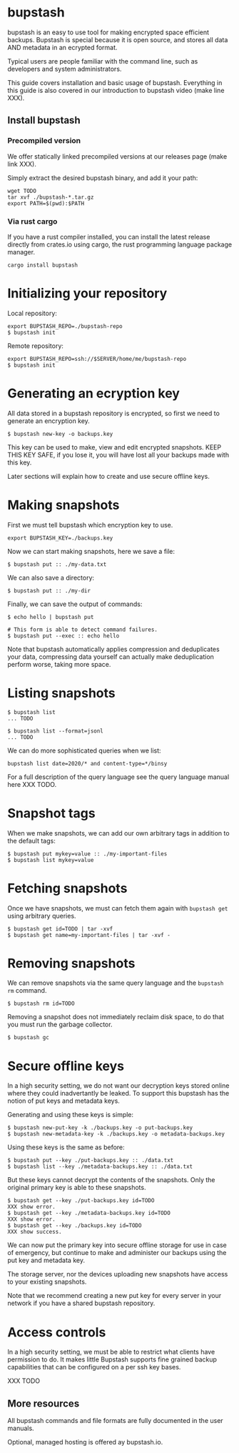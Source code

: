 # bupstash 

bupstash is an easy to use tool for making encrypted space efficient backups. Bupstash
is special because it is open source, and stores all data AND metadata in an ecrypted format.

 Typical
users are people familiar with the command line, such as developers and system administrators.


This guide covers installation and basic usage of bupstash.
Everything in this guide is also covered in our introduction to bupstash video (make line XXX).

## Install bupstash

### Precompiled version 

We offer statically linked precompiled versions at our releases page (make link XXX).

Simply extract the desired bupstash binary, and add it your path:
```
wget TODO
tar xvf ./bupstash-*.tar.gz
export PATH=$(pwd):$PATH
```

### Via rust cargo

If you have a rust compiler installed, you can install the latest release
directly from crates.io using cargo, the rust programming language package manager.

```
cargo install bupstash
```

# Initializing your repository

Local repository:
```
export BUPSTASH_REPO=./bupstash-repo
$ bupstash init
```

Remote repository:

```
export BUPSTASH_REPO=ssh://$SERVER/home/me/bupstash-repo
$ bupstash init
```

# Generating an ecryption key

All data stored in a bupstash repository is encrypted, so first we need to generate an encryption key.

```
$ bupstash new-key -o backups.key
```

This key can be used to make, view and edit encrypted snapshots. 
KEEP THIS KEY SAFE, if you lose it, you will have lost all your backups made with this key.

Later sections will explain how to create and use secure offline keys.

# Making snapshots

First we must tell bupstash which encryption key to use.
```
export BUPSTASH_KEY=./backups.key
```

Now we can start making snapshots, here we save a file:

```
$ bupstash put :: ./my-data.txt
```

We can also save a directory:

```
$ bupstash put :: ./my-dir
```

Finally, we can save the output of commands:

```
$ echo hello | bupstash put

# This form is able to detect command failures.
$ bupstash put --exec :: echo hello
```

Note that bupstash automatically applies compression and deduplicates your data, compressing data yourself can actually make deduplication perform worse, taking more space.

# Listing snapshots

```
$ bupstash list 
... TODO
```

```
$ bupstash list --format=jsonl 
... TODO
```

We can do more sophisticated queries when we list:

```
bupstash list date=2020/* and content-type=*/binsy
```

For a full description of the query language see the query language manual here XXX TODO.

# Snapshot tags

When we make snapshots, we can add our own arbitrary tags in addition to the default tags:

```
$ bupstash put mykey=value :: ./my-important-files 
$ bupstash list mykey=value
```

# Fetching snapshots

Once we have snapshots, we must can fetch them again with `bupstash get` using arbitrary 
queries.

```
$ bupstash get id=TODO | tar -xvf
$ bupstash get name=my-important-files | tar -xvf -
```

# Removing snapshots

We can remove snapshots via the same query language and the `bupstash rm` command.

```
$ bupstash rm id=TODO
```

Removing a snapshot does not immediately reclaim disk space, to do that you must run the 
garbage collector.

```
$ bupstash gc
```


# Secure offline keys

In a high security setting, we do not want our decryption keys stored online where they could 
inadvertantly be leaked. To support this bupstash has the notion of put keys and metadata keys.

Generating and using these keys is simple:

```
$ bupstash new-put-key -k ./backups.key -o put-backups.key
$ bupstash new-metadata-key -k ./backups.key -o metadata-backups.key
```

Using these keys is the same as before:

```
$ bupstash put --key ./put-backups.key :: ./data.txt
$ bupstash list --key ./metadata-backups.key :: ./data.txt
```

But these keys cannot decrypt the contents of the snapshots. Only the original primary key 
is able to these snapshots.

```
$ bupstash get --key ./put-backups.key id=TODO 
XXX show error.
$ bupstash get --key ./metadata-backups.key id=TODO 
XXX show error.
$ bupstash get --key ./backups.key id=TODO 
XXX show success.
```

We can now put the primary key into secure offline storage for use in case of emergency,
but continue to make and administer our backups using the put key and metadata key.

The storage server, nor the devices uploading new snapshots 
have access to your existing snapshots.

Note that we recommend creating a new put key for every server in your network if you have a shared bupstash repository.


# Access controls

In a high security setting, we must be able to restrict what clients have permission to do.
It makes little 
Bupstash supports fine grained backup capabilities that can be configured on a per ssh key bases.

XXX TODO


## More resources

All bupstash commands and file formats are fully documented in the user manuals.

Optional, managed hosting is offered ay bupstash.io.
